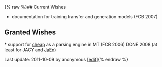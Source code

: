 {% raw %}## Current Wishes

- documentation for training transfer and generation models (FCB 2007)

## Granted Wishes

\* support for [cheap](https://blog.inductorsoftware.com/docsproto/garage/PetTop) as a parsing engine in MT (FCB 2006) DONE
2008 (at least for JACY and [JaEn](/JaEn))

Last update: 2011-10-09 by anonymous [[edit](https://github.com/delph-in/docs/wiki/LogonWishlist/_edit)]{% endraw %}